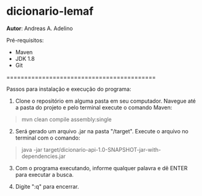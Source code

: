 # dicionario-lemaf

**Autor**: Andreas A. Adelino

Pré-requisitos:

- Maven
- JDK 1.8
- Git

==========================================

Passos para instalação e execução do programa:

1. Clone o repositório em alguma pasta em seu computador. Navegue até a pasta do projeto e pelo terminal execute o comando Maven:
> mvn clean compile assembly:single

2. Será gerado um arquivo .jar na pasta "/target". Execute o arquivo no terminal com o comando: 
> java -jar target/dicionario-api-1.0-SNAPSHOT-jar-with-dependencies.jar 

3. Com o programa executando, informe qualquer palavra e dê ENTER para executar a busca.

4. Digite ":q" para encerrar.